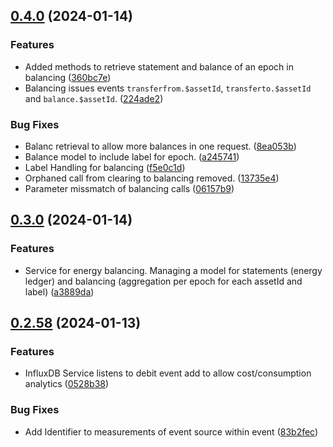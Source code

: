 ## [0.4.0](https://github.com/energychain/ZSG_DynamischeStromtarife/compare/v0.3.0...v0.4.0) (2024-01-14)


### Features

* Added methods to retrieve statement and balance of an epoch in balancing ([360bc7e](https://github.com/energychain/ZSG_DynamischeStromtarife/commit/360bc7e3e05569bda972a196bd492aed253da731))
* Balancing issues events `transferfrom.$assetId`, `transferto.$assetId` and `balance.$assetId`. ([224ade2](https://github.com/energychain/ZSG_DynamischeStromtarife/commit/224ade23d222bb9403a8e4d9a82d4302430feea2))


### Bug Fixes

* Balanc retrieval to allow more balances in one request. ([8ea053b](https://github.com/energychain/ZSG_DynamischeStromtarife/commit/8ea053b98512145eb77a8be00e42543ac062655b))
* Balance model to include label for epoch. ([a245741](https://github.com/energychain/ZSG_DynamischeStromtarife/commit/a245741241b87da5663b792f5202eb0ec13a10c7))
* Label Handling for balancing ([f5e0c1d](https://github.com/energychain/ZSG_DynamischeStromtarife/commit/f5e0c1df901e023af16e95fbe863d9f6fc65cf2b))
* Orphaned call from clearing to balancing removed. ([13735e4](https://github.com/energychain/ZSG_DynamischeStromtarife/commit/13735e4766d7dd9c868a586f36cdd240010a1c52))
* Parameter missmatch of balancing calls ([06157b9](https://github.com/energychain/ZSG_DynamischeStromtarife/commit/06157b99dd3bd0b7eeb4ee2ecca114150e1de00c))

## [0.3.0](https://github.com/energychain/ZSG_DynamischeStromtarife/compare/v0.2.58...v0.3.0) (2024-01-14)


### Features

* Service for energy balancing. Managing a model for statements (energy ledger) and balancing (aggregation per epoch for each assetId and label) ([a3889da](https://github.com/energychain/ZSG_DynamischeStromtarife/commit/a3889dac2c39715597cab9f73cfcf0fa19ad3199))

## [0.2.58](https://github.com/energychain/ZSG_DynamischeStromtarife/compare/v0.2.57...v0.2.58) (2024-01-13)


### Features

* InfluxDB Service listens to debit event add to allow cost/consumption analytics ([0528b38](https://github.com/energychain/ZSG_DynamischeStromtarife/commit/0528b380f33a7821d860a31a447573d5b2b4ff98))


### Bug Fixes

* Add Identifier to measurements of event source within event ([83b2fec](https://github.com/energychain/ZSG_DynamischeStromtarife/commit/83b2fec4fc17b7b7be57be623c43ad519ecaeedb))
